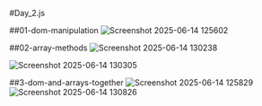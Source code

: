 #Day_2.js

##01-dom-manipulation
![Screenshot 2025-06-14 125602](https://github.com/user-attachments/assets/ee2c6e68-afe1-42a6-b6d6-ef315a4f1580)


##02-array-methods
![Screenshot 2025-06-14 130238](https://github.com/user-attachments/assets/0dcfd096-61f8-465e-8320-27cdce0c4241)

![Screenshot 2025-06-14 130305](https://github.com/user-attachments/assets/06dbd085-0898-4bc3-812f-1903d4d08fc9)


##3-dom-and-arrays-together
![Screenshot 2025-06-14 125829](https://github.com/user-attachments/assets/6c480c2e-d3fb-4433-a7e3-b7325c481257)
![Screenshot 2025-06-14 130826](https://github.com/user-attachments/assets/20556e88-c174-498f-85e2-a0bfdfcad1f6)
